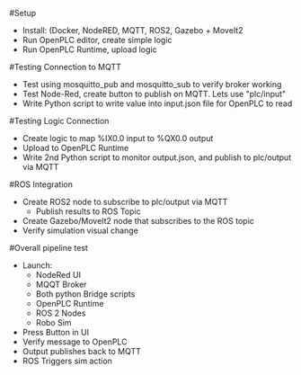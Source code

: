 #Setup
- Install: (Docker, NodeRED, MQTT, ROS2, Gazebo + MoveIt2
- Run OpenPLC editor, create simple logic
- Run OpenPLC Runtime, upload logic

#Testing Connection to MQTT
- Test using mosquitto_pub and mosquitto_sub to verify broker working
- Test Node-Red, create button to publish on MQTT. Lets use "plc/input"
- Write Python script to write value into input.json file for OpenPLC to read

#Testing Logic Connection
- Create logic to map %IX0.0 input to %QX0.0 output
- Upload to OpenPLC Runtime
- Write 2nd Python script to monitor output.json, and publish to plc/output via MQTT

#ROS Integration
- Create ROS2 node to subscribe to plc/output via MQTT
  - Publish results to ROS Topic
- Create Gazebo/MoveIt2 node that subscribes to the ROS topic
-   Verify simulation visual change

#Overall pipeline test
- Launch:
  - NodeRed UI
  - MQQT Broker
  - Both python Bridge scripts
  - OpenPLC Runtime
  - ROS 2 Nodes
  - Robo Sim
- Press Button in UI
- Verify message to OpenPLC
- Output publishes back to MQTT
- ROS Triggers sim action

